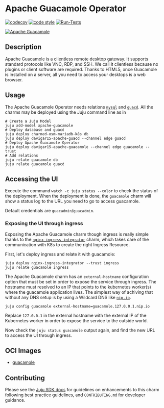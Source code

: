 <!-- Copyright 2021 Canonical Ltd.
See LICENSE file for licensing details. -->

# Apache Guacamole Operator

[![codecov](https://codecov.io/gh/davigar15/charm-apache-guacamole/branch/main/graph/badge.svg?token=D8PJOLUQHM)](https://codecov.io/gh/davigar15/charm-apache-guacamole)
[![code style](https://img.shields.io/badge/code%20style-black-000000.svg)](https://github.com/psf/black/tree/main)
[![Run-Tests](https://github.com/davigar15/charm-apache-guacd/actions/workflows/ci.yaml/badge.svg)](https://github.com/davigar15/charm-apache-guacd/actions/workflows/ci.yaml)

[![Apache Guacamole](https://charmhub.io/davigar15-apache-guacamole/badge.svg)](https://charmhub.io/davigar15-apache-guacamole)

## Description

Apache Guacamole is a clientless remote desktop gateway. It supports standard protocols like VNC, RDP, and SSH.
We call it clientless because no plugins or client software are required.
Thanks to HTML5, once Guacamole is installed on a server, all you need to access your desktops is a web browser.

## Usage

The Apache Guacamole Operator needs relations [`mysql`](https://charmhub.io/charmed-osm-mariadb-k8s) and [`guacd`](https://charmhub.io/davigar15-apache-guacd). All the charms may be deployed using the Juju command line as in

```shell
# Create a Juju Model
juju add-model apache-guacamole
# Deploy database and guacd
juju deploy charmed-osm-mariadb-k8s db
juju deploy davigar15-apache-guacd --channel edge guacd
# Deploy Apache Guacamole Operator
juju deploy davigar15-apache-guacamole --channel edge guacamole --trust
# Add relations
juju relate guacamole db
juju relate guacamole guacd
```
## Accessing the UI

Execute the command `watch -c juju status --color` to check the status of the deployment. When the deployment is done, the `guacamole` charm will show a status log to the URL you need to go to access guacamole.

Default credentials are `guacadmin`/`guacadmin`.

### Exposing the UI through ingress

Exposing the Apache Guacamole charm though ingress is really simple thanks to the [`nginx-ingress-integrator`](https://charmhub.io/nginx-ingress-integrator) charm, which takes care of the communication with K8s to create the right Ingress Resource.

First, let's deploy ingress and relate it with guacamole:

```shell
juju deploy nginx-ingress-integrator --trust ingress
juju relate guacamole ingress
```

The Apache Guacamole charm has an `external-hostname` configuration option that must be set in order to expose the service through ingress. The hostname must resolved to an IP that points to the kubernetes worker(s) where the guacamole application lives. The simplest way of achiving that without any DNS setup is by using a Wildcard DNS like [`nip.io`](https://nip.io/). 

```shell
juju config guacamole external-hostname=guacamole.127.0.0.1.nip.io
```

Replace `127.0.0.1` in the external hostname with the external IP of the Kubernetes worker in order to expose the service to the outside world.

Now check the `juju status guacamole` output again, and find the new URL to access the UI through ingress.


## OCI Images

- [guacamole](https://hub.docker.com/layers/guacamole/guacamole/1.3.0/images/sha256-739cb6820ae884827ceaaa87b45b8802769649c848d737584aea79d999177dc3?context=explore)

## Contributing

Please see the [Juju SDK docs](https://juju.is/docs/sdk) for guidelines
on enhancements to this charm following best practice guidelines, and
`CONTRIBUTING.md` for developer guidance.
